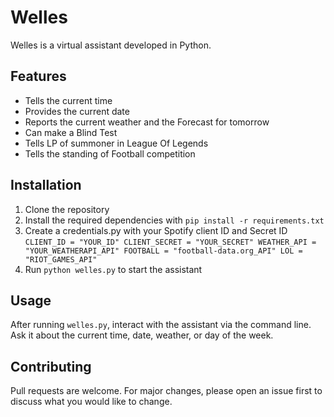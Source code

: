 # Welles

Welles is a virtual assistant developed in Python.

## Features

- Tells the current time
- Provides the current date
- Reports the current weather and the Forecast for tomorrow
- Can make a Blind Test
- Tells LP of summoner in League Of Legends
- Tells the standing of Football competition

## Installation

1. Clone the repository
2. Install the required dependencies with `pip install -r requirements.txt`
3. Create a credentials.py with your Spotify client ID and Secret ID `CLIENT_ID = "YOUR_ID" CLIENT_SECRET = "YOUR_SECRET" WEATHER_API = "YOUR_WEATHERAPI_API" FOOTBALL = "football-data.org_API" LOL = "RIOT_GAMES_API"`
4. Run `python welles.py` to start the assistant

## Usage

After running `welles.py`, interact with the assistant via the command line. Ask it about the current time, date, weather, or day of the week.

## Contributing

Pull requests are welcome. For major changes, please open an issue first to discuss what you would like to change.
